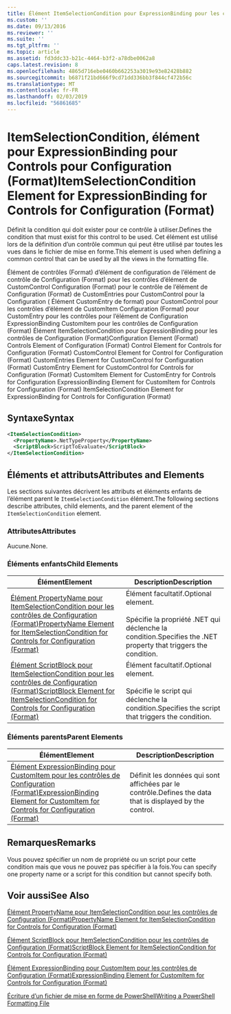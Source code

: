 ```yaml
---
title: Élément ItemSelectionCondition pour ExpressionBinding pour les contrôles de Configuration (Format) | Microsoft Docs
ms.custom: ''
ms.date: 09/13/2016
ms.reviewer: ''
ms.suite: ''
ms.tgt_pltfrm: ''
ms.topic: article
ms.assetid: fd3ddc33-b21c-4464-b3f2-a78dbe0062a8
caps.latest.revision: 8
ms.openlocfilehash: 4865d716ebe0460b662253a3019e93e82428b882
ms.sourcegitcommit: b6871f21bd666f9cd71dd336bb3f844cf472b56c
ms.translationtype: MT
ms.contentlocale: fr-FR
ms.lasthandoff: 02/03/2019
ms.locfileid: "56861685"
---
```

# <a name="itemselectioncondition-element-for-expressionbinding-for-controls-for-configuration-format"></a><span data-ttu-id="08914-102">ItemSelectionCondition, élément pour ExpressionBinding pour Controls pour Configuration (Format)</span><span class="sxs-lookup"><span data-stu-id="08914-102">ItemSelectionCondition Element for ExpressionBinding for Controls for Configuration (Format)</span></span>

<span data-ttu-id="08914-103">Définit la condition qui doit exister pour ce contrôle à utiliser.</span><span class="sxs-lookup"><span data-stu-id="08914-103">Defines the condition that must exist for this control to be used.</span></span> <span data-ttu-id="08914-104">Cet élément est utilisé lors de la définition d’un contrôle commun qui peut être utilisé par toutes les vues dans le fichier de mise en forme.</span><span class="sxs-lookup"><span data-stu-id="08914-104">This element is used when defining a common control that can be used by all the views in the formatting file.</span></span>

<span data-ttu-id="08914-105">Élément de contrôles (Format) d’élément de configuration de l’élément de contrôle de Configuration (Format) pour les contrôles d’élément de CustomControl Configuration (Format) pour le contrôle de l’élément de Configuration (Format) de CustomEntries pour CustomControl pour la Configuration ( Élément CustomEntry de format) pour CustomControl pour les contrôles d’élément de CustomItem Configuration (Format) pour CustomEntry pour les contrôles pour l’élément de Configuration ExpressionBinding CustomItem pour les contrôles de Configuration (Format) Élément ItemSelectionCondition pour ExpressionBinding pour les contrôles de Configuration (Format)</span><span class="sxs-lookup"><span data-stu-id="08914-105">Configuration Element (Format) Controls Element of Configuration (Format) Control Element for Controls for Configuration (Format) CustomControl Element for Control for Configuration (Format) CustomEntries Element for CustomControl for Configuration (Format) CustomEntry Element for CustomControl for Controls for Configuration (Format) CustomItem Element for CustomEntry for Controls for Configuration ExpressionBinding Element for CustomItem for Controls for Configuration (Format) ItemSelectionCondition Element for ExpressionBinding for Controls for Configuration (Format)</span></span>

## <a name="syntax"></a><span data-ttu-id="08914-106">Syntaxe</span><span class="sxs-lookup"><span data-stu-id="08914-106">Syntax</span></span>

```xml
<ItemSelectionCondition>
  <PropertyName>.NetTypeProperty</PropertyName>
  <ScriptBlock>ScriptToEvaluate</ScriptBlock>
</ItemSelectionCondition>
```

## <a name="attributes-and-elements"></a><span data-ttu-id="08914-107">Éléments et attributs</span><span class="sxs-lookup"><span data-stu-id="08914-107">Attributes and Elements</span></span>

<span data-ttu-id="08914-108">Les sections suivantes décrivent les attributs et éléments enfants de l’élément parent le `ItemSelectionCondition` élément.</span><span class="sxs-lookup"><span data-stu-id="08914-108">The following sections describe attributes, child elements, and the parent element of the `ItemSelectionCondition` element.</span></span>

### <a name="attributes"></a><span data-ttu-id="08914-109">Attributes</span><span class="sxs-lookup"><span data-stu-id="08914-109">Attributes</span></span>

<span data-ttu-id="08914-110">Aucune.</span><span class="sxs-lookup"><span data-stu-id="08914-110">None.</span></span>

### <a name="child-elements"></a><span data-ttu-id="08914-111">Éléments enfants</span><span class="sxs-lookup"><span data-stu-id="08914-111">Child Elements</span></span>

|<span data-ttu-id="08914-112">Élément</span><span class="sxs-lookup"><span data-stu-id="08914-112">Element</span></span>|<span data-ttu-id="08914-113">Description</span><span class="sxs-lookup"><span data-stu-id="08914-113">Description</span></span>|
|-------------|-----------------|
|[<span data-ttu-id="08914-114">Élément PropertyName pour ItemSelectionCondition pour les contrôles de Configuration (Format)</span><span class="sxs-lookup"><span data-stu-id="08914-114">PropertyName Element for ItemSelectionCondition for Controls for Configuration (Format)</span></span>](./propertyname-element-for-itemseclectioncondition-for-controls-for-configuration-format.md)|<span data-ttu-id="08914-115">Élément facultatif.</span><span class="sxs-lookup"><span data-stu-id="08914-115">Optional element.</span></span><br /><br /> <span data-ttu-id="08914-116">Spécifie la propriété .NET qui déclenche la condition.</span><span class="sxs-lookup"><span data-stu-id="08914-116">Specifies the .NET property that triggers the condition.</span></span>|
|[<span data-ttu-id="08914-117">Élément ScriptBlock pour ItemSelectionCondition pour les contrôles de Configuration (Format)</span><span class="sxs-lookup"><span data-stu-id="08914-117">ScriptBlock Element for ItemSelectionCondition for Controls for Configuration (Format)</span></span>](./scriptblock-element-for-itemseclectioncondition-for-controls-for-configuration-format.md)|<span data-ttu-id="08914-118">Élément facultatif.</span><span class="sxs-lookup"><span data-stu-id="08914-118">Optional element.</span></span><br /><br /> <span data-ttu-id="08914-119">Spécifie le script qui déclenche la condition.</span><span class="sxs-lookup"><span data-stu-id="08914-119">Specifies the script that triggers the condition.</span></span>|

### <a name="parent-elements"></a><span data-ttu-id="08914-120">Éléments parents</span><span class="sxs-lookup"><span data-stu-id="08914-120">Parent Elements</span></span>

|<span data-ttu-id="08914-121">Élément</span><span class="sxs-lookup"><span data-stu-id="08914-121">Element</span></span>|<span data-ttu-id="08914-122">Description</span><span class="sxs-lookup"><span data-stu-id="08914-122">Description</span></span>|
|-------------|-----------------|
|[<span data-ttu-id="08914-123">Élément ExpressionBinding pour CustomItem pour les contrôles de Configuration (Format)</span><span class="sxs-lookup"><span data-stu-id="08914-123">ExpressionBinding Element for CustomItem for Controls for Configuration (Format)</span></span>](./expressionbinding-element-for-customitem-for-controls-for-configuration-format.md)|<span data-ttu-id="08914-124">Définit les données qui sont affichées par le contrôle.</span><span class="sxs-lookup"><span data-stu-id="08914-124">Defines the data that is displayed by the control.</span></span>|

## <a name="remarks"></a><span data-ttu-id="08914-125">Remarques</span><span class="sxs-lookup"><span data-stu-id="08914-125">Remarks</span></span>

<span data-ttu-id="08914-126">Vous pouvez spécifier un nom de propriété ou un script pour cette condition mais que vous ne pouvez pas spécifier à la fois.</span><span class="sxs-lookup"><span data-stu-id="08914-126">You can specify one property name or a script for this condition but cannot specify both.</span></span>

## <a name="see-also"></a><span data-ttu-id="08914-127">Voir aussi</span><span class="sxs-lookup"><span data-stu-id="08914-127">See Also</span></span>

[<span data-ttu-id="08914-128">Élément PropertyName pour ItemSelectionCondition pour les contrôles de Configuration (Format)</span><span class="sxs-lookup"><span data-stu-id="08914-128">PropertyName Element for ItemSelectionCondition for Controls for Configuration (Format)</span></span>](./propertyname-element-for-itemseclectioncondition-for-controls-for-configuration-format.md)

[<span data-ttu-id="08914-129">Élément ScriptBlock pour ItemSelectionCondition pour les contrôles de Configuration (Format)</span><span class="sxs-lookup"><span data-stu-id="08914-129">ScriptBlock Element for ItemSelectionCondition for Controls for Configuration (Format)</span></span>](./scriptblock-element-for-itemseclectioncondition-for-controls-for-configuration-format.md)

[<span data-ttu-id="08914-130">Élément ExpressionBinding pour CustomItem pour les contrôles de Configuration (Format)</span><span class="sxs-lookup"><span data-stu-id="08914-130">ExpressionBinding Element for CustomItem for Controls for Configuration (Format)</span></span>](./expressionbinding-element-for-customitem-for-controls-for-configuration-format.md)

[<span data-ttu-id="08914-131">Écriture d’un fichier de mise en forme de PowerShell</span><span class="sxs-lookup"><span data-stu-id="08914-131">Writing a PowerShell Formatting File</span></span>](./writing-a-powershell-formatting-file.md)
